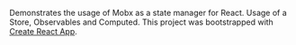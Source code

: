 Demonstrates the usage of Mobx as a state manager for React. Usage of a Store, Observables and Computed.
This project was bootstrapped with [Create React App](https://github.com/facebook/create-react-app).
